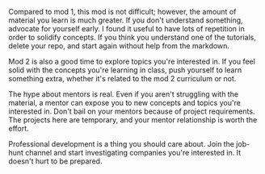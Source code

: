 Compared to mod 1, this mod is not difficult; however, the amount of material you learn is much greater. If you don't understand something, advocate for yourself early. I found it useful to have lots of repetition in order to solidify concepts. If you think you understand one of the tutorials, delete your repo, and start again without help from the markdown. 

Mod 2 is also a good time to explore topics you're interested in. If you feel solid with the concepts you're learning in class, push yourself to learn something extra, whether it's related to the mod 2 curriculum or not.

The hype about mentors is real. Even if you aren't struggling with the material, a mentor can expose you to new concepts and topics you're interested in. Don't bail on your mentors because of project requirements. The projects here are temporary, and your mentor relationship is worth the effort. 

Professional development is a thing you should care about. Join the job-hunt channel and start investigating companies you're interested in. It doesn't hurt to be prepared.

